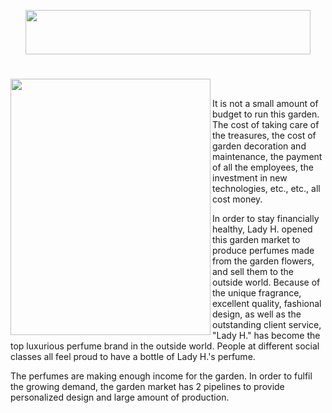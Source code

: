<p align="center">
<img src="https://github.com/lady-h-world/My_Garden/blob/main/images/Garden_Market_images/title.png" width="456" height="71" />
</p>

#

<p>
<img align="left" src="https://github.com/lady-h-world/My_Garden/blob/main/images/Garden_Market_images/garden_market.png" width="320" height="410" />
<p>&nbsp;</p>

It is not a small amount of budget to run this garden. The cost of taking care of the treasures, the cost of garden decoration and maintenance, the payment of all the employees, the investment in new technologies, etc., etc., all cost money.

In order to stay financially healthy, Lady H. opened this garden market to produce perfumes made from the garden flowers, and sell them to the outside world. Because of the unique fragrance, excellent quality, fashional design, as well as the outstanding client service, "Lady H." has become the top luxurious perfume brand in the outside world. People at different social classes all feel proud to have a bottle of Lady H.'s perfume.

The perfumes are making enough income for the garden. In order to fulfil the growing demand, the garden market has 2 pipelines to provide personalized design and large amount of production.

</p>
<p>&nbsp;</p>
<p>&nbsp;</p>


